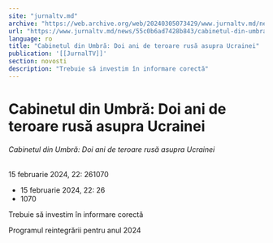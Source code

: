 ```yaml
---
site: "jurnaltv.md"
archive: "https://web.archive.org/web/20240305073429/www.jurnaltv.md/news/55c0b6ad7428b843/cabinetul-din-umbra-doi-ani-de-teroare-rusa-asupra-ucrainei.html"
url: "https://www.jurnaltv.md/news/55c0b6ad7428b843/cabinetul-din-umbra-doi-ani-de-teroare-rusa-asupra-ucrainei.html"
language: ro
title: "Cabinetul din Umbră: Doi ani de teroare rusă asupra Ucrainei"
publication: '[[JurnalTV]]'
section: novosti
description: "Trebuie să investim în informare corectă"
---
```


# Cabinetul din Umbră: Doi ani de teroare rusă asupra Ucrainei

###### Cabinetul din Umbră: Doi ani de teroare rusă asupra Ucrainei

15 februarie 2024, 22: 261070

- 15 februarie 2024, 22: 26
- 1070

Trebuie să investim în informare corectă

Programul reintegrării pentru anul 2024